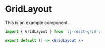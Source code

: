 # GridLayout

This is an example component.

```jsx
import { GridLayout } from 'lj-react-grid';

export default () => <GridLayout />
```